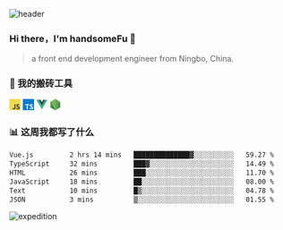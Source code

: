 ![header](https://raw.githubusercontent.com/fzq1998/fzq1998/master/header.png)

### Hi there，I'm handsomeFu 👋

> a front end development engineer from Ningbo, China.

### 🔧 我的搬砖工具
<code><img height="20" src="https://raw.githubusercontent.com/github/explore/80688e429a7d4ef2fca1e82350fe8e3517d3494d/topics/javascript/javascript.png" alt="javascript"></code>
<code><img height="20" src="https://raw.githubusercontent.com/github/explore/80688e429a7d4ef2fca1e82350fe8e3517d3494d/topics/typescript/typescript.png" alt="typescript"></code>
<code><img height="20" src="https://raw.githubusercontent.com/github/explore/80688e429a7d4ef2fca1e82350fe8e3517d3494d/topics/vue/vue.png" alt="vue"></code>
<code><img height="20" src="https://raw.githubusercontent.com/github/explore/80688e429a7d4ef2fca1e82350fe8e3517d3494d/topics/nodejs/nodejs.png" alt="nodejs"></code>



### 📊 这周我都写了什么
<!--START_SECTION:waka-->

```text
Vue.js         2 hrs 14 mins   ██████████████▓░░░░░░░░░░   59.27 %
TypeScript     32 mins         ███▓░░░░░░░░░░░░░░░░░░░░░   14.49 %
HTML           26 mins         ███░░░░░░░░░░░░░░░░░░░░░░   11.70 %
JavaScript     18 mins         ██░░░░░░░░░░░░░░░░░░░░░░░   08.00 %
Text           10 mins         █▒░░░░░░░░░░░░░░░░░░░░░░░   04.78 %
JSON           3 mins          ▒░░░░░░░░░░░░░░░░░░░░░░░░   01.55 %
```

<!--END_SECTION:waka-->


![expedition](https://raw.githubusercontent.com/fzq1998/fzq1998/master/expedition.gif)

